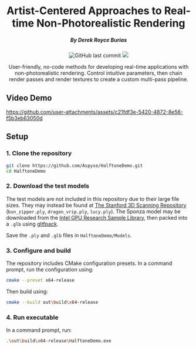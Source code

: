 <h1 align="center">
  Artist-Centered Approaches to Real-time Non-Photorealistic Rendering
</h1>

<h5 align="center">
 By Derek Royce Burias
</h5>

<p align="center">
 <img alt="GitHub last commit" src="https://img.shields.io/github/last-commit/Aspyse/HalftoneDemo">
 <a href="https://opensource.org/license/mit"><img src="https://img.shields.io/github/license/Aspyse/HalftoneDemo"></a>
</p>

<p align="center">User-friendly, no-code methods for developing real-time applications with non-photorealistic rendering. Control intuitive parameters, then chain render passes and render textures to create a custom multi-pass pipeline.</p>


## Video Demo

https://github.com/user-attachments/assets/c21fdf3e-5420-4872-8e56-f5b3eb63050d


## Setup

### 1. Clone the repository

```sh
git clone https://github.com/Aspyse/HalftoneDemo.git
cd HalftoneDemo
```

### 2. Download the test models

The test models are not included in this repository due to their large file sizes. They may instead be found at [The Stanford 3D Scanning Repository](https://graphics.stanford.edu/data/3Dscanrep/) (`bun_zipper.ply`, `dragon_vrip.ply`, `lucy.ply`). The Sponza model may be downloaded from the [Intel GPU Research Sample Library](https://www.intel.com/content/www/us/en/developer/topic-technology/graphics-research/samples.html), then packed into a `.glb` using [gltfpack](https://github.com/zeux/meshoptimizer/releases).

Save the `.ply` and `.glb` files in `HalftoneDemo/Models`.


### 3. Configure and build

The repository includes CMake configuration presets. In a command prompt, run the configuration using:
```sh
cmake --preset x64-release
```
Then build using:
```sh
cmake --build out\build\x64-release
```


### 4. Run executable

In a command prompt, run:
```sh
.\out\build\x64-release\HalftoneDemo.exe
```
